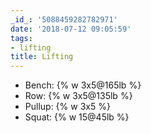 ```yaml
---
_id_: '5088459282782971'
date: '2018-07-12 09:05:59'
tags:
- lifting
title: Lifting
---
```


- Bench: {% w 3x5@165lb %}
- Row: {% w 3x5@135lb %}
- Pullup: {% w 3x5 %}
- Squat: {% w 15@45lb %}
